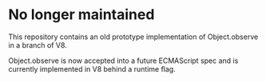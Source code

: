 No longer maintained
=============

This repository contains an old prototype implementation of Object.observe in a branch of V8.

Object.observe is now accepted into a future ECMAScript spec and is currently implemented in V8 behind a runtime flag.
